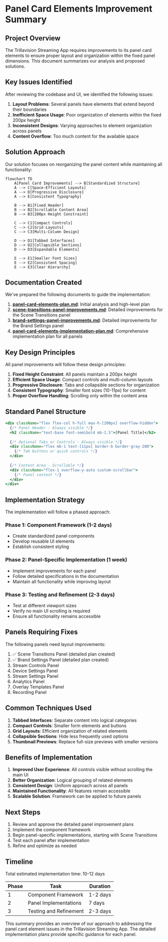 # Panel Card Elements Improvement Summary

## Project Overview

The Trillavision Streaming App requires improvements to its panel card elements to ensure proper layout and organization within the fixed panel dimensions. This document summarizes our analysis and proposed solutions.

## Key Issues Identified

After reviewing the codebase and UI, we identified the following issues:

1. **Layout Problems**: Several panels have elements that extend beyond their boundaries
2. **Inefficient Space Usage**: Poor organization of elements within the fixed 200px height
3. **Inconsistent Designs**: Varying approaches to element organization across panels
4. **Content Overflow**: Too much content for the available space

## Solution Approach

Our solution focuses on reorganizing the panel content while maintaining all functionality:

```mermaid
flowchart TD
    A[Panel Card Improvements] --> B[Standardized Structure]
    A --> C[Space-Efficient Layouts]
    A --> D[Progressive Disclosure]
    A --> E[Consistent Typography]
    
    B --> B1[Fixed Header]
    B --> B2[Scrollable Content Area]
    B --> B3[200px Height Constraint]
    
    C --> C1[Compact Controls]
    C --> C2[Grid Layouts]
    C --> C3[Multi-Column Design]
    
    D --> D1[Tabbed Interfaces]
    D --> D2[Collapsible Sections]
    D --> D3[Expandable Elements]
    
    E --> E1[Smaller Font Sizes]
    E --> E2[Consistent Spacing]
    E --> E3[Clear Hierarchy]
```

## Documentation Created

We've prepared the following documents to guide the implementation:

1. **[panel-card-elements-plan.md](panel-card-elements-plan.md)**: Initial analysis and high-level plan
2. **[scene-transitions-panel-improvements.md](scene-transitions-panel-improvements.md)**: Detailed improvements for the Scene Transitions panel
3. **[brand-settings-panel-improvements.md](brand-settings-panel-improvements.md)**: Detailed improvements for the Brand Settings panel
4. **[panel-card-elements-implementation-plan.md](panel-card-elements-implementation-plan.md)**: Comprehensive implementation plan for all panels

## Key Design Principles

All panel improvements will follow these design principles:

1. **Fixed Height Constraint**: All panels maintain a 200px height
2. **Efficient Space Usage**: Compact controls and multi-column layouts
3. **Progressive Disclosure**: Tabs and collapsible sections for organization
4. **Consistent Typography**: Smaller font sizes (10-11px) for content
5. **Proper Overflow Handling**: Scrolling only within the content area

## Standard Panel Structure

```jsx
<div className="flex flex-col h-full max-h-[200px] overflow-hidden">
  {/* Panel Header - Always visible */}
  <h2 className="text-base font-semibold mb-1.5">[Panel Title]</h2>
  
  {/* Optional Tabs or Controls - Always visible */}
  <div className="flex mb-1 text-[11px] border-b border-gray-200">
    {/* Tab buttons or quick controls */}
  </div>
  
  {/* Content Area - Scrollable */}
  <div className="flex-1 overflow-y-auto custom-scrollbar">
    {/* Panel content */}
  </div>
</div>
```

## Implementation Strategy

The implementation will follow a phased approach:

### Phase 1: Component Framework (1-2 days)
- Create standardized panel components
- Develop reusable UI elements
- Establish consistent styling

### Phase 2: Panel-Specific Implementation (1 week)
- Implement improvements for each panel
- Follow detailed specifications in the documentation
- Maintain all functionality while improving layout

### Phase 3: Testing and Refinement (2-3 days)
- Test at different viewport sizes
- Verify no main UI scrolling is required
- Ensure all functionality remains accessible

## Panels Requiring Fixes

The following panels need layout improvements:

1. ✅ Scene Transitions Panel (detailed plan created)
2. ✅ Brand Settings Panel (detailed plan created)
3. Stream Controls Panel
4. Device Settings Panel
5. Stream Settings Panel
6. Analytics Panel
7. Overlay Templates Panel
8. Recording Panel

## Common Techniques Used

1. **Tabbed Interfaces**: Separate content into logical categories
2. **Compact Controls**: Smaller form elements and buttons
3. **Grid Layouts**: Efficient organization of related elements
4. **Collapsible Sections**: Hide less frequently used options
5. **Thumbnail Previews**: Replace full-size previews with smaller versions

## Benefits of Implementation

1. **Improved User Experience**: All controls visible without scrolling the main UI
2. **Better Organization**: Logical grouping of related elements
3. **Consistent Design**: Uniform approach across all panels
4. **Maintained Functionality**: All features remain accessible
5. **Scalable Solution**: Framework can be applied to future panels

## Next Steps

1. Review and approve the detailed panel improvement plans
2. Implement the component framework
3. Begin panel-specific implementations, starting with Scene Transitions
4. Test each panel after implementation
5. Refine and optimize as needed

## Timeline

Total estimated implementation time: 10-12 days

| Phase | Task | Duration |
|-------|------|----------|
| 1 | Component Framework | 1-2 days |
| 2 | Panel Implementations | 7 days |
| 3 | Testing and Refinement | 2-3 days |

This summary provides an overview of our approach to addressing the panel card element issues in the Trillavision Streaming App. The detailed implementation plans provide specific guidance for each panel.